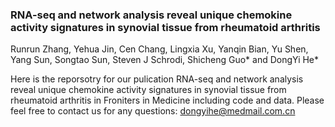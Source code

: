 ### RNA-seq and network analysis reveal unique chemokine activity signatures in synovial tissue from rheumatoid arthritis 

Runrun Zhang, Yehua Jin, Cen Chang, Lingxia Xu, Yanqin Bian, Yu Shen, Yang Sun, Songtao Sun, Steven J Schrodi, Shicheng Guo* and DongYi He*

Here is the reporsotry for our pulication RNA-seq and network analysis reveal unique chemokine activity signatures in synovial tissue from rheumatoid arthritis in Froniters in Medicine including code and data. Please feel free to contact us for any questions: dongyihe@medmail.com.cn

